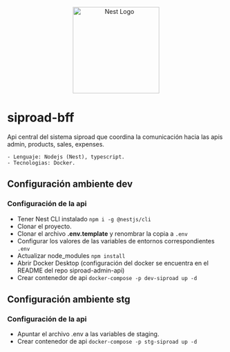 <p align="center">
  <a href="http://nestjs.com/" target="blank"><img src="https://nestjs.com/img/logo-small.svg" width="200" alt="Nest Logo" /></a>
</p>

# siproad-bff
Api central del sistema siproad que coordina la comunicación hacia las apis admin, products, sales, expenses.

```
- Lenguaje: Nodejs (Nest), typescript.
- Tecnologias: Docker.
```

## Configuración ambiente dev

### Configuración de la api
* Tener Nest CLI instalado ```npm i -g @nestjs/cli```
* Clonar el proyecto.
* Clonar el archivo __.env.template__ y renombrar la copia a ```.env```
* Configurar los valores de las variables de entornos correspondientes ```.env```
* Actualizar node_modules ```npm install```
* Abrir Docker Desktop (configuración del docker se encuentra en el README del repo siproad-admin-api)
* Crear contenedor de api ```docker-compose -p dev-siproad up -d```

## Configuración ambiente stg

### Configuración de la api
* Apuntar el archivo .env a las variables de staging.
* Crear contenedor de api ```docker-compose -p stg-siproad up -d```
